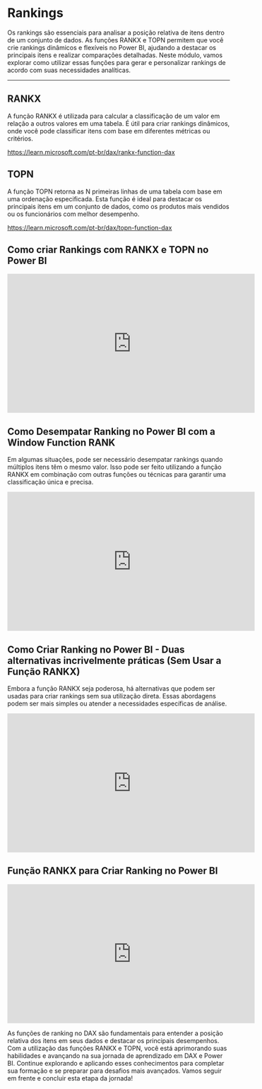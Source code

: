 # Rankings

Os rankings são essenciais para analisar a posição relativa de itens dentro de um conjunto de dados. As funções RANKX e TOPN permitem que você crie rankings dinâmicos e flexíveis no Power BI, ajudando a destacar os principais itens e realizar comparações detalhadas. Neste módulo, vamos explorar como utilizar essas funções para gerar e personalizar rankings de acordo com suas necessidades analíticas.

---

## RANKX

A função RANKX é utilizada para calcular a classificação de um valor em relação a outros valores em uma tabela. É útil para criar rankings dinâmicos, onde você pode classificar itens com base em diferentes métricas ou critérios.

https://learn.microsoft.com/pt-br/dax/rankx-function-dax

## TOPN

A função TOPN retorna as N primeiras linhas de uma tabela com base em uma ordenação especificada. Esta função é ideal para destacar os principais itens em um conjunto de dados, como os produtos mais vendidos ou os funcionários com melhor desempenho.

https://learn.microsoft.com/pt-br/dax/topn-function-dax

## Como criar Rankings com RANKX e TOPN no Power BI

<iframe width="560" height="315" src="https://www.youtube.com/embed/eW-l1O5ceAQ?si=tA_NIR576oCVtICc" title="YouTube video player" frameborder="0" allow="accelerometer; autoplay; clipboard-write; encrypted-media; gyroscope; picture-in-picture; web-share" referrerpolicy="strict-origin-when-cross-origin" allowfullscreen></iframe>

## Como Desempatar Ranking no Power BI com a Window Function RANK

Em algumas situações, pode ser necessário desempatar rankings quando múltiplos itens têm o mesmo valor. Isso pode ser feito utilizando a função RANKX em combinação com outras funções ou técnicas para garantir uma classificação única e precisa.

<iframe width="560" height="315" src="https://www.youtube.com/embed/gS_sekLjbc4?si=5thKL64MX2gd9fdI" title="YouTube video player" frameborder="0" allow="accelerometer; autoplay; clipboard-write; encrypted-media; gyroscope; picture-in-picture; web-share" referrerpolicy="strict-origin-when-cross-origin" allowfullscreen></iframe>

## Como Criar Ranking no Power BI - Duas alternativas incrivelmente práticas (Sem Usar a Função RANKX)

Embora a função RANKX seja poderosa, há alternativas que podem ser usadas para criar rankings sem sua utilização direta. Essas abordagens podem ser mais simples ou atender a necessidades específicas de análise.

<iframe width="560" height="315" src="https://www.youtube.com/embed/6LkCEsWSySY?si=ef6z_DEX8GLhyJVn" title="YouTube video player" frameborder="0" allow="accelerometer; autoplay; clipboard-write; encrypted-media; gyroscope; picture-in-picture; web-share" referrerpolicy="strict-origin-when-cross-origin" allowfullscreen></iframe>

## Função RANKX para Criar Ranking no Power BI

<iframe width="560" height="315" src="https://www.youtube.com/embed/dKlAAp78iqE?si=H15fzxDcF41ryDU4" title="YouTube video player" frameborder="0" allow="accelerometer; autoplay; clipboard-write; encrypted-media; gyroscope; picture-in-picture; web-share" referrerpolicy="strict-origin-when-cross-origin" allowfullscreen></iframe>

As funções de ranking no DAX são fundamentais para entender a posição relativa dos itens em seus dados e destacar os principais desempenhos. Com a utilização das funções RANKX e TOPN, você está aprimorando suas habilidades e avançando na sua jornada de aprendizado em DAX e Power BI. Continue explorando e aplicando esses conhecimentos para completar sua formação e se preparar para desafios mais avançados. Vamos seguir em frente e concluir esta etapa da jornada!